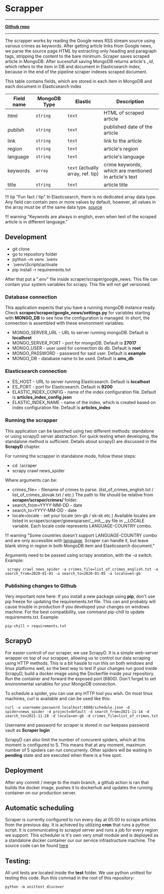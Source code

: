 # Scrapper

---
[**Github repo**](https://github.com/FIIT-TEAM8/scraper)

---

The scrapper works by reading the Google news RSS stream source using various crimes as keywords. After getting article links from Google news, we parse the source page HTML by extracting only heading and paragraph tags, stripping the content to the bare minimum. Scraper saves scraped article in MongoDB. After sucessfull saving MongoDB returns article's *\_id*, which refers to the item in DB and document in Elasticsearch index, because in the end of the pipeline scraper indexes scraped document.

This table contains fields, which are stored in each item in MongoDB and each document in Elasticsearch index

| Field name | MongoDB Type | Elastic | Description |
| ------------- | ------------- | ----------- |----------- |
| html  | `string`  | `text`  | HTML of scraped article |
| publish | `string`  | `text` | published date of the article |
| link | `string`  | `text` | link to the article |
| region | `string`  | `text` | article's region |
| language | `string`  | `text` | article's language |
| keywords | `array`  | `text` (actually array, ref. tip) | crime keywords, which are mentioned in article's text |
| title | `string`  | `text` | article title |

!!! tip "Fun fact / tip"
    In Elasticsearch, there is no dedicated array data type. Any field can contain zero or more values by default, however, all values in the array must be of the same data type. [source](https://www.elastic.co/guide/en/elasticsearch/reference/current/array.html)
    
!!! warning "Keywords are always in english, even when text of the scraped article is in different language."


## Development
  * git clone <url>
  * go to repository folder
  * python -m venv .\venv
  * .\venv\Scripts\activate
  * pip install -r requirements.txt

After that put a ".env" file inside scraper/scraper/google_news. This file can contain your system variables for scrapy. This file will not get versioned.


### Database connection
This application expects that you have a running mongoDB instance ready. Check **scraper/scraper/google_news/settings.py** for variables starting with **MONGO_DB** to see how the configuration is managed. In short, the connection is assembled with these environment variables:

 * MONGO_SERVER_URL - URL to server running mongoDB. Default is **localhost**
 * MONGO_SERVER_PORT - port for mongoDB. Default is **27017**
 * MONGO_USER - user used for connection do db. Default is **root**
 * MONGO_PASSWORD - password for said user. Default is **example**
 * MONGO_DB - database name to be used. Default is **ams_db**
 
### Elasticsearch connection
 * ES_HOST - URL to server running Elasticsearch. Default is **localhost**
 * ES_PORT - port for Elasticsearch. Default is **9200**
 * ELASTIC_INDEX_CONFIG - name of the index configuration file. Default is **articles_index_config.json**
 * ELASTIC_INDEX_NAME - name of the index, which is created based on index configuration file. Default is **articles_index**

### Running the scrapper
This application can be launched using two different methods: standalone or using scrapyD server abstraction. For quick testing when developing, the standalone method is sufficient. Details about scrapyD are discussed in the **ScrapyD** chapter. 

For running the scrapper in standalone mode, follow these steps:

  * cd .\scraper
  * scrapy crawl news_spider <ARGUMENTS>

Where arguments can be:
    
  * crimes_file=<FILENAME> - filename of crimes to parse. (list_of_crimes_english.txt / list_of_crimes_slovak.txt / etc.) The path to file should be relative       from **scraper/scraper/crimes/** folder.
  * search_from=YYYY-MM-DD - date
  * search_to=YYYY-MM-DD - date
  * locale=locale - set your locale (en-gb / sk-sk etc.) Available locales are listed in scraper/scraper/gnewsparser/\_\_init\_\_.py file in \_\_LOCALE variable. Each locale code represents LANGUAGE-COUNTRY combo.
 
!!! warning "Some countries doesn't support LANGUAGE-COUNTRY combo and are only accessible with [language](https://developers.google.com/admin-sdk/directory/v1/languages). Scraper can handle it, but leave blank string in region in both MongoDB item and Elasticsearch document."
 
Arguments need to be passed using scrapy anotation, with the _-a_ switch.
Example:
 
```
 scrapy crawl news_spider -a crimes_file=list_of_crimes_english.txt -a search_from=2020-01-01 -a search_to=2020-01-05 -a locale=en-gb
```

### Publishing changes to Github
Very important note here: If you install a new package using **pip**, don't use pip freeze for updating the requirements.txt file. This can and probably will cause trouble in production if you developed your changes on windows machine. For the best compatibility, use command pip-chill to update requirements.txt. Example:

```
pip-chill > requirements.txt
```


## ScrapyD
For easier controll of our scraper, we use ScrapyD. It is a simple web-server wrapper on top of our scrapper, allowing us to control our data scraping using HTTP methods. This is a bit hassle to run this on both windows and linux platforms well, so the best way to test if your changes run good inside ScrapyD, build a docker image using the Dockerfile inside your repository. Run the container and forward the exposed port (6800). Don't forget to set environmental variables for your MongoDB connection. 

To schedule a spider, you can use any HTTP tool you wish. On most linux machines, curl is available and can be used like this:

```
curl -u username:password localhost:6800/schedule.json -d spider=news_spider -d project=default -d search_from=2021-11-14 -d search_to=2021-11-28 -d locale=en-gb -d crimes_file=list_of_crimes.txt
```
Username and password for scraper is stored in our keepass password vault as **Scraper login**
    
ScrapyD can also limit the number of concurent spiders, which at this moment is configured to 5. This means that at any moment, maximum number of 5 spiders can run concurrenly. Other spiders will be waiting in **pending** state and are executed when there is a free spot.


## Deployment
After any commit / merge to the main branch, a github action is ran that builds the docker image, pushes it to dockerhub and updates the running container on our production server.
    
## Automatic scheduling
Scraper is currently configured to run every day at 05:00 to scrape articles from the previous day. It is achieved by utilizing **cron** that runs a python script. It is communicating to scrapyd server and runs a job for every region we support. This scheduler is it's own very small module and is deployed as a standalone docker container our our service infrastructure machine. The source code can be found [here](https://github.com/FIIT-TEAM8/scraping_scheduler)


## Testing:
All unit tests are located inside the **test** folder. We use python unittest for testing this code. Run this commad in the root of this repository:

```
python -m unittest discover
```
